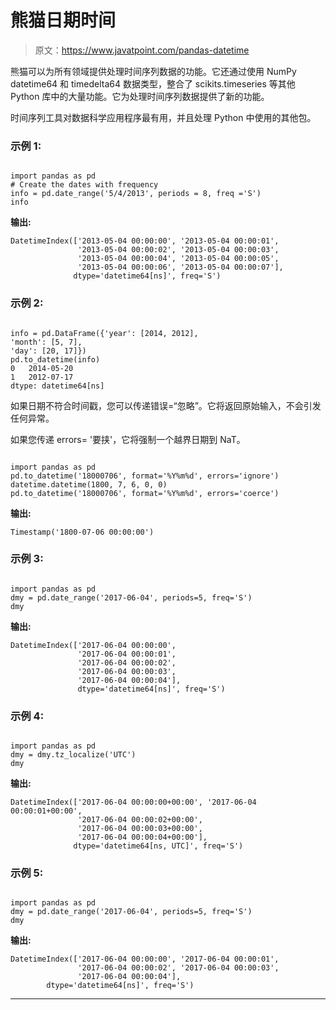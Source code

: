 # 熊猫日期时间

> 原文：<https://www.javatpoint.com/pandas-datetime>

熊猫可以为所有领域提供处理时间序列数据的功能。它还通过使用 NumPy datetime64 和 timedelta64 数据类型，整合了 scikits.timeseries 等其他 Python 库中的大量功能。它为处理时间序列数据提供了新的功能。

时间序列工具对数据科学应用程序最有用，并且处理 Python 中使用的其他包。

### 示例 1:

```

import pandas as pd   
# Create the dates with frequency   
info = pd.date_range('5/4/2013', periods = 8, freq ='S')   
info

```

**输出:**

```
DatetimeIndex(['2013-05-04 00:00:00', '2013-05-04 00:00:01',
               '2013-05-04 00:00:02', '2013-05-04 00:00:03',
               '2013-05-04 00:00:04', '2013-05-04 00:00:05',
               '2013-05-04 00:00:06', '2013-05-04 00:00:07'],
              dtype='datetime64[ns]', freq='S')

```

### 示例 2:

```

info = pd.DataFrame({'year': [2014, 2012],
'month': [5, 7],
'day': [20, 17]})
pd.to_datetime(info)
0   2014-05-20
1   2012-07-17
dtype: datetime64[ns]

```

如果日期不符合时间戳，您可以传递错误=“忽略”。它将返回原始输入，不会引发任何异常。

如果您传递 errors= '要挟'，它将强制一个越界日期到 NaT。

```

import pandas as pd
pd.to_datetime('18000706', format='%Y%m%d', errors='ignore')
datetime.datetime(1800, 7, 6, 0, 0)
pd.to_datetime('18000706', format='%Y%m%d', errors='coerce')

```

**输出:**

```
Timestamp('1800-07-06 00:00:00')

```

### 示例 3:

```

import pandas as pd
dmy = pd.date_range('2017-06-04', periods=5, freq='S')
dmy

```

**输出:**

```
DatetimeIndex(['2017-06-04 00:00:00', 
               '2017-06-04 00:00:01',
               '2017-06-04 00:00:02',
               '2017-06-04 00:00:03',
               '2017-06-04 00:00:04'],
               dtype='datetime64[ns]', freq='S')

```

### 示例 4:

```

import pandas as pd
dmy = dmy.tz_localize('UTC')
dmy

```

**输出:**

```
DatetimeIndex(['2017-06-04 00:00:00+00:00', '2017-06-04 00:00:01+00:00',
               '2017-06-04 00:00:02+00:00', 
               '2017-06-04 00:00:03+00:00',
               '2017-06-04 00:00:04+00:00'],
              dtype='datetime64[ns, UTC]', freq='S')

```

### 示例 5:

```

import pandas as pd
dmy = pd.date_range('2017-06-04', periods=5, freq='S')
dmy

```

**输出:**

```
DatetimeIndex(['2017-06-04 00:00:00', '2017-06-04 00:00:01',
               '2017-06-04 00:00:02', '2017-06-04 00:00:03',
               '2017-06-04 00:00:04'],
        dtype='datetime64[ns]', freq='S')

```

* * *